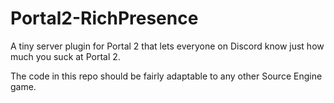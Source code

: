 # Portal2-RichPresence
A tiny server plugin for Portal 2 that lets everyone on Discord know just how much you suck at Portal 2.

The code in this repo should be fairly adaptable to any other Source Engine game.